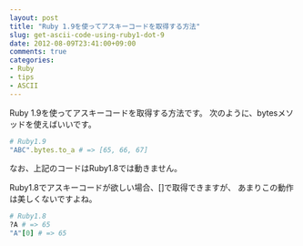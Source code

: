 ```yaml
---
layout: post
title: "Ruby 1.9を使ってアスキーコードを取得する方法"
slug: get-ascii-code-using-ruby1-dot-9
date: 2012-08-09T23:41:00+09:00
comments: true
categories: 
- Ruby
- tips
- ASCII
---
```


Ruby 1.9を使ってアスキーコードを取得する方法です。
次のように、bytesメソッドを使えばいいです。

```ruby
# Ruby1.9
"ABC".bytes.to_a # => [65, 66, 67] 
```

なお、上記のコードはRuby1.8では動きません。

Ruby1.8でアスキーコードが欲しい場合、[]で取得できますが、
あまりこの動作は美しくないですよね。

```ruby
# Ruby1.8
?A # => 65
"A"[0] # => 65
```
